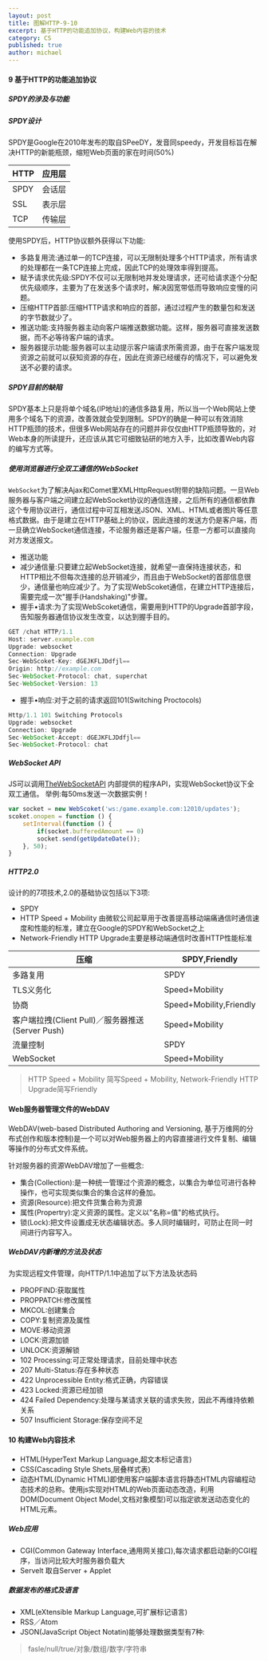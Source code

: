 ```yaml
---
layout: post
title: 图解HTTP-9-10
excerpt: 基于HTTP的功能追加协议，构建Web内容的技术
category: CS
published: true
author: michael
---
```


#### 9 基于HTTP的功能追加协议

##### SPDY的涉及与功能

##### SPDY设计

SPDY是Google在2010年发布的取自SPeeDY，发音同speedy，开发目标旨在解决HTTP的新能瓶颈，缩短Web页面的家在时间(50%)

HTTP | 应用层|
-----|-------|
SPDY | 会话层|
SSL  | 表示层|
TCP  | 传输层|

使用SPDY后，HTTP协议额外获得以下功能:

- 多路复用流:通过单一的TCP连接，可以无限制处理多个HTTP请求，所有请求的处理都在一条TCP连接上完成，因此TCP的处理效率得到提高。
- 赋予请求优先级:SPDY不仅可以无限制地并发处理请求，还可给请求逐个分配优先级顺序，主要为了在发送多个请求时，解决因宽带低而导致响应变慢的问题。
- 压缩HTTP首部:压缩HTTP请求和响应的首部，通过过程产生的数量包和发送的字节数就少了。
- 推送功能:支持服务器主动向客户端推送数据功能。这样，服务器可直接发送数据，而不必等待客户端的请求。
- 服务器提示功能:服务器可以主动提示客户端请求所需资源，由于在客户端发现资源之前就可以获知资源的存在，因此在资源已经缓存的情况下，可以避免发送不必要的请求。

##### SPDY目前的缺陷

SPDY基本上只是将单个域名(IP地址)的通信多路复用，所以当一个Web网站上使用多个域名下的资源，改善效就会受到限制。SPDY的确是一种可以有效消除HTTP瓶颈的技术，但很多Web网站存在的问题并非仅仅由HTTP瓶颈导致的，对Web本身的所读提升，还应该从其它可细致钻研的地方入手，比如改善Web内容的编写方式等。

##### 使用浏览器进行全双工通信的WebSocket

`WebSocket`为了解决Ajax和Comet里XMLHttpRequest附带的缺陷问题。一旦Web服务器与客户端之间建立起WebSocket协议的通信连接，之后所有的通信都依靠这个专用协议进行，通信过程中可互相发送JSON、XML、HTML或者图片等任意格式数据。由于是建立在HTTP基础上的协议，因此连接的发送方仍是客户端，而一旦确立WebSocket通信连接，不论服务器还是客户端，任意一方都可以直接向对方发送报文。

- 推送功能
- 减少通信量:只要建立起WebSocket连接，就希望一直保持连接状态，和HTTP相比不但每次连接的总开销减少，而且由于WebSocket的首部信息很少，通信量也响应减少了。为了实现WebScoket通信，在建立HTTP连接后，需要完成一次"握手(Handshaking)"步骤。
- 握手•请求:为了实现WebScoket通信，需要用到HTTP的Upgrade首部字段，告知服务器通信协议发生改变，以达到握手目的。

```js
GET /chat HTTP/1.1
Host: server.example.com
Upgrade: websocket
Connection: Upgrade
Sec-WebScoket-Key: dGEJKFLJDdfjl==
Origin: http://example.com
Sec-WebSocket-Protocol: chat, superchat
Sec-WebSocket-Version: 13
```

- 握手•响应:对于之前的请求返回101(Switching Proctocols)

```js
Http/1.1 101 Switching Protocols
Upgrade: websocket
Connection: Upgrade
Sec-WebSocket-Accept: dGEJKFLJDdfjl==
Sec-WebSocket-Protocol: chat
```

##### WebSocket API

JS可以调用[TheWebSocketAPI](http://www.w3.org/TR/websockets/)
内部提供的程序API，实现WebSocket协议下全双工通信。
举例:每50ms发送一次数据实例！

```javascript
var socket = new WebScoket('ws:/game.example.com:12010/updates');
scoket.onopen = function () {
    setInterval(function () {
        if(socket.bufferedAmount == 0)
        socket.send(getUpdateDate());
    }, 50);
}
```

##### HTTP2.0

设计的的7项技术,2.0的基础协议包括以下3项:

- SPDY
- HTTP Speed + Mobility 由微软公司起草用于改善提高移动端痛通信时通信速度和性能的标准，建立在Google的SPDY和WebSocket之上
- Network-Friendly HTTP Upgrade主要是移动端通信时改善HTTP性能标准

压缩            | SPDY,Friendly|
----------------|--------------|
多路复用|SPDY|
TLS义务化|Speed+Mobility|
协商|Speed+Mobility,Friendly|
客户端拉拽(Client Pull)／服务器推送(Server Push)|Speed+Mobility|
流量控制|SPDY|
WebSocket|Speed+Mobility|


> HTTP Speed + Mobility 简写Speed + Mobility, Network-Friendly HTTP Upgrade简写Friendly

#### Web服务器管理文件的WebDAV

WebDAV(web-based Distributed Authoring and Versioning, 基于万维网的分布式创作和版本控制)是一个可以对Web服务器上的内容直接进行文件复制、编辑等操作的分布式文件系统。

针对服务器的资源WebDAV增加了一些概念:

- 集合(Collection):是一种统一管理过个资源的概念，以集合为单位可进行各种操作，也可实现类似集合的集合这样的叠加。
- 资源(Resource):把文件货集合称为资源
- 属性(Propertry):定义资源的属性。定义以"名称=值"的格式执行。
- 锁(Lock):把文件设置成无状态编辑状态。多人同时编辑时，可防止在同一时间进行内容写入。

##### WebDAV内新增的方法及状态

为实现远程文件管理，向HTTP/1.1中追加了以下方法及状态码

- PROPFIND:获取属性
- PROPPATCH:修改属性
- MKCOL:创建集合
- COPY:复制资源及属性
- MOVE:移动资源
- LOCK:资源加锁
- UNLOCK:资源解锁
- 102 Processing:可正常处理请求，目前处理中状态
- 207 Multi-Status:存在多种状态
- 422 Unprocessible Entity:格式正确，内容错误
- 423 Locked:资源已经加锁
- 424 Failed Dependency:处理与某请求关联的请求失败，因此不再维持依赖关系
- 507 Insufficient Storage:保存空间不足

#### 10 构建Web内容技术

- HTML(HyperText Markup Language,超文本标记语言)
- CSS(Cascading Style Shets,层叠样式表)
- 动态HTML(Dynamic HTML)即使用客户端脚本语言将静态HTML内容编程动态技术的总称。使用js实现对HTML的Web页面动态改造，利用DOM(Document Object Model,文档对象模型)可以指定欲发送动态变化的HTML元素。

##### Web应用

- CGI(Common Gateway Interface,通用网关接口),每次请求都启动新的CGI程序，当访问比较大时服务器负载大
- Servelt 取自Server + Applet

##### 数据发布的格式及语言

- XML(eXtensible Markup Language,可扩展标记语言)
- RSS／Atom
- JSON(JavaScript Object Notatin)能够处理数据类型有7种:

> fasle/null/true/对象/数组/数字/字符串

